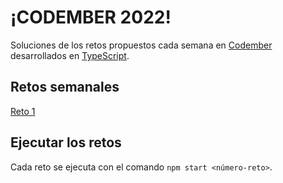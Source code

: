 # ¡CODEMBER 2022!
Soluciones de los retos propuestos cada semana en [Codember](https://codember.dev) desarrollados en [TypeScript](https://www.typescriptlang.org/).

## Retos semanales
[Reto 1](./RETO%201)

## Ejecutar los retos
Cada reto se ejecuta con el comando `npm start <número-reto>`.
